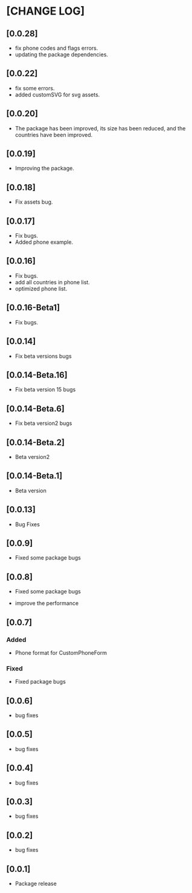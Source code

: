 # [CHANGE LOG]

## [0.0.28]

- fix phone codes and flags errors.
- updating the package dependencies.

## [0.0.22]

- fix some errors.
- added customSVG for svg assets.

## [0.0.20]

- The package has been improved, its size has been reduced, and the countries have been improved.

## [0.0.19]

- Improving the package.

## [0.0.18]

- Fix assets bug.

## [0.0.17]

- Fix bugs.
- Added phone example.

## [0.0.16]

- Fix bugs.
- add all countries in phone list.
- optimized phone list.

## [0.0.16-Beta1]

- Fix bugs.

## [0.0.14]

- Fix beta versions bugs

## [0.0.14-Beta.16]

- Fix beta version 15 bugs

## [0.0.14-Beta.6]

- Fix beta version2 bugs

## [0.0.14-Beta.2]

- Beta version2

## [0.0.14-Beta.1]

- Beta version

## [0.0.13]

- Bug Fixes

## [0.0.9]

- Fixed some package bugs

## [0.0.8]

- Fixed some package bugs

- improve the performance

## [0.0.7]

### **Added**

- Phone format for CustomPhoneForm

### **Fixed**

- Fixed package bugs

## [0.0.6]

- bug fixes

## [0.0.5]

- bug fixes

## [0.0.4]

- bug fixes

## [0.0.3]

- bug fixes

## [0.0.2]

- bug fixes

## [0.0.1]

- Package release
